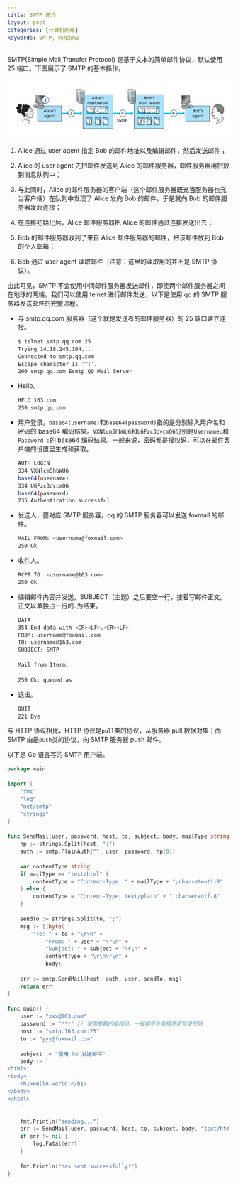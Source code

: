 ```yaml
---
title: SMTP 简介
layout: post
categories: [计算机网络]
keywords: SMTP, 网络协议
---
```


SMTP(Simple Mail Transfer Protocol) 是基于文本的简单邮件协议，默认使用 25 端口。下图展示了 SMTP 的基本操作。

![sendMail](/assets/images/2019/0606/WX20190606-112938.png)

1.  Alice 通过 user agent 指定 Bob 的邮件地址以及编辑邮件，然后发送邮件；

2.  Alice 的 user agent 先把邮件发送到 Alice 的邮件服务器，邮件服务器用把放到消息队列中；

3.  与此同时，Alice 的邮件服务器的客户端（这个邮件服务器既充当服务器也充当客户端）在队列中发现了 Alice 发向 Bob 的邮件，于是就向 Bob 的邮件服务器发起连接；

4.  在连接初始化后，Alice 邮件服务器把 Alice 的邮件通过连接发送出去；

5.  Bob 的邮件服务器收到了来自 Alice 邮件服务器的邮件，把该邮件放到 Bob 的个人邮箱；

6.  Bob 通过 user agent 读取邮件（注意：这里的读取用的并不是 SMTP 协议）。

由此可见，SMTP 不会使用中间邮件服务器发送邮件，即使两个邮件服务器之间在地球的两端。我们可以使用 telnet 进行邮件发送，以下是使用 qq 的 SMTP 服务器发送邮件的完整流程。

*   与 smtp.qq.com 服务器（这个就是发送者的邮件服务器）的 25 端口建立连接。

    ```bash
    $ telnet smtp.qq.com 25
    Trying 14.18.245.164...
    Connected to smtp.qq.com
    Escape character is '^]'.
    200 smtp.qq.com Esmtp QQ Mail Server
    ```
   
*   Hello。

    ```bash
    HELO 163.com
    250 smtp.qq.com
    ```
    
*   用户登录。`base64(username)`和`base64(password)`指的是分别输入用户名和密码的 base64 编码结果。`VXNlcm5hbWU6`和`UGFzc3dvcmQ6`分别是`Username:`和`Password :`的 base64 编码结果。一般来说，密码都是授权码，可以在邮件客户端的设置里生成和获取。

    ```bash
    AUTH LOGIN
    334 VXNlcm5hbWU6
    base64(username)
    334 UGFzc3dvcmQ6
    base64(password)
    235 Authentication successful
    ```
    
*   发送人，要对应 SMTP 服务器，qq 的 SMTP 服务器可以发送 foxmail 的邮件。

    ```bash
    MAIL FROM: <username@foxmail.com>
    250 Ok
    ```
    
*   收件人。

    ```bash
    RCPT TO: <username@163.com>
    250 Ok
    ```
    
*   编辑邮件内容并发送。SUBJECT（主题）之后要空一行，接着写邮件正文。正文以单独占一行的`.`为结束。

    ```bash
    DATA
    354 End data with <CR><LF>.<CR><LF>
    FROM: username@foxmail.com
    TO: username@163.com
    SUBJECT: SMTP

    Mail from Iterm.
    .
    250 Ok: queued as
    ```

*   退出。

    ```bash
    QUIT
    221 Bye
    ```

与 HTTP 协议相比，HTTP 协议是`pull`类的协议，从服务器 pull 数据对象；而 SMTP 由是`push`类的协议，向 SMTP 服务器 push 邮件。

以下是 Go 语言写的 SMTP 用户端。

```go
package main

import (
    "fmt"
    "log"
    "net/smtp"
    "strings"
)

func SendMail(user, password, host, to, subject, body, mailType string) error {
    hp := strings.Split(host, ":")
    auth := smtp.PlainAuth("", user, password, hp[0])

    var contentType string
    if mailType == "text/html" {
        contentType = "Content-Type: " + mailType + ";charset=utf-8"
    } else {
        contentType = "Content-Type: text/plain" + ";charset=utf-8"
    }

    sendTo := strings.Split(to, ";")
    msg := []byte(
        "To: " + to + "\r\n" +
            "From: " + user + "\r\n" +
            "Subject: " + subject + "\r\n" +
            contentType + "\r\n\r\n" +
            body)

    err := smtp.SendMail(host, auth, user, sendTo, msg)
    return err
}

func main() {
    user := "xxx@163.com"
    password := "***" // 使用邮箱的授权码，一般都不会直接使用登录密码
    host := "smtp.163.com:25"
    to := "yyy@foxmail.com"

    subject := "使用 Go 发送邮件"
    body := `
<html>
<body>
    <h1>Hello world!</h1>
</body>
</html>
    `

    fmt.Println("sending...")
    err := SendMail(user, password, host, to, subject, body, "text/html")
    if err != nil {
        log.Fatal(err)
    }

    fmt.Println("has sent successfully!")
}
```